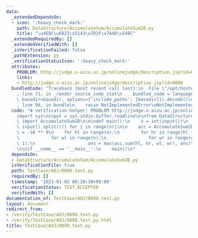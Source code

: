 ```yaml
---
data:
  _extendedDependsOn:
  - icon: ':heavy_check_mark:'
    path: DataStructure/AccumulateSum/AccumulateSum2D.py
    title: "\u4E8C\u6B21\u5143\u7D2F\u7A4D\u548C"
  _extendedRequiredBy: []
  _extendedVerifiedWith: []
  _isVerificationFailed: false
  _pathExtension: py
  _verificationStatusIcon: ':heavy_check_mark:'
  attributes:
    PROBLEM: http://judge.u-aizu.ac.jp/onlinejudge/description.jsp?id=0098
    links:
    - http://judge.u-aizu.ac.jp/onlinejudge/description.jsp?id=0098
  bundledCode: "Traceback (most recent call last):\n  File \"/opt/hostedtoolcache/Python/3.9.7/x64/lib/python3.9/site-packages/onlinejudge_verify/documentation/build.py\"\
    , line 71, in _render_source_code_stat\n    bundled_code = language.bundle(stat.path,\
    \ basedir=basedir, options={'include_paths': [basedir]}).decode()\n  File \"/opt/hostedtoolcache/Python/3.9.7/x64/lib/python3.9/site-packages/onlinejudge_verify/languages/python.py\"\
    , line 96, in bundle\n    raise NotImplementedError\nNotImplementedError\n"
  code: "# verification-helper: PROBLEM http://judge.u-aizu.ac.jp/onlinejudge/description.jsp?id=0098\n\
    import sys\ninput = sys.stdin.buffer.readline\n\nfrom DataStructure.AccumulateSum.AccumulateSum2D\
    \ import AccumulateSum2D\n\n\ndef main():\n    n = int(input())\n    a = [list(map(int,\
    \ input().split())) for i in range(n)]\n\n    acc = AccumulateSum2D(a)\n    ans\
    \ = -10 ** 9\n    for hl in range(n):\n        for hr in range(hl + 1, n + 1):\n\
    \            for wl in range(n):\n                for wr in range(wl + 1, n +\
    \ 1):\n                    ans = max(acc.sum(hl, hr, wl, wr), ans)\n    print(ans)\n\
    \n\nif __name__ == '__main__':\n    main()\n"
  dependsOn:
  - DataStructure/AccumulateSum/AccumulateSum2D.py
  isVerificationFile: true
  path: TestCase/AOJ/0098.test.py
  requiredBy: []
  timestamp: '2021-01-02 00:20:38+09:00'
  verificationStatus: TEST_ACCEPTED
  verifiedWith: []
documentation_of: TestCase/AOJ/0098.test.py
layout: document
redirect_from:
- /verify/TestCase/AOJ/0098.test.py
- /verify/TestCase/AOJ/0098.test.py.html
title: TestCase/AOJ/0098.test.py
---
```

